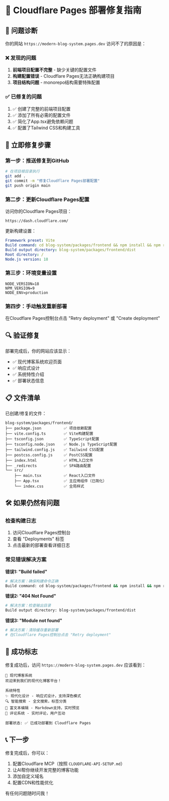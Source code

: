 # 🔧 Cloudflare Pages 部署修复指南

## 🎯 问题诊断

你的网站 `https://modern-blog-system.pages.dev` 访问不了的原因是：

### ❌ 发现的问题
1. **前端项目配置不完整** - 缺少关键的配置文件
2. **构建配置错误** - Cloudflare Pages无法正确构建项目
3. **项目结构问题** - monorepo结构需要特殊配置

### ✅ 已修复的问题
1. ✅ 创建了完整的前端项目配置
2. ✅ 添加了所有必需的配置文件
3. ✅ 简化了App.tsx避免依赖问题
4. ✅ 配置了Tailwind CSS和构建工具

## 🚀 立即修复步骤

### 第一步：推送修复到GitHub
```bash
# 在项目根目录执行
git add .
git commit -m "修复Cloudflare Pages部署配置"
git push origin main
```

### 第二步：更新Cloudflare Pages配置

访问你的Cloudflare Pages项目：
```
https://dash.cloudflare.com/
```

更新构建设置：
```yaml
Framework preset: Vite
Build command: cd blog-system/packages/frontend && npm install && npm run build
Build output directory: blog-system/packages/frontend/dist
Root directory: /
Node.js version: 18
```

### 第三步：环境变量设置
```env
NODE_VERSION=18
NPM_VERSION=9
NODE_ENV=production
```

### 第四步：手动触发重新部署
在Cloudflare Pages控制台点击 "Retry deployment" 或 "Create deployment"

## 🔍 验证修复

部署完成后，你的网站应该显示：
- ✅ 现代博客系统欢迎页面
- ✅ 响应式设计
- ✅ 系统特性介绍
- ✅ 部署状态信息

## 📋 文件清单

已创建/修复的文件：
```
blog-system/packages/frontend/
├── package.json          ✅ 项目依赖配置
├── vite.config.ts        ✅ Vite构建配置
├── tsconfig.json         ✅ TypeScript配置
├── tsconfig.node.json    ✅ Node.js TypeScript配置
├── tailwind.config.js    ✅ Tailwind CSS配置
├── postcss.config.js     ✅ PostCSS配置
├── index.html            ✅ HTML入口文件
├── _redirects            ✅ SPA路由配置
└── src/
    ├── main.tsx          ✅ React入口文件
    ├── App.tsx           ✅ 主应用组件（已简化）
    └── index.css         ✅ 全局样式
```

## 🛠️ 如果仍然有问题

### 检查构建日志
1. 访问Cloudflare Pages控制台
2. 查看 "Deployments" 标签
3. 点击最新的部署查看详细日志

### 常见错误解决方案

**错误1: "Build failed"**
```bash
# 解决方案：确保构建命令正确
Build command: cd blog-system/packages/frontend && npm install && npm run build
```

**错误2: "404 Not Found"**
```bash
# 解决方案：检查输出目录
Build output directory: blog-system/packages/frontend/dist
```

**错误3: "Module not found"**
```bash
# 解决方案：清除缓存重新部署
# 在Cloudflare Pages控制台点击 "Retry deployment"
```

## 🎉 成功标志

修复成功后，访问 `https://modern-blog-system.pages.dev` 应该看到：

```
🚀 现代博客系统
欢迎来到我们的现代化博客平台！

系统特性
✨ 现代化设计 - 响应式设计，支持深色模式
🔍 智能搜索 - 全文搜索，标签分类
📝 富文本编辑 - Markdown支持，实时预览
💬 评论系统 - 实时评论，用户互动

部署状态: ✅ 已成功部署到 Cloudflare Pages
```

## 📞 下一步

修复完成后，你可以：
1. 配置Cloudflare MCP（按照 `CLOUDFLARE-API-SETUP.md`）
2. 让AI帮你继续开发完整的博客功能
3. 添加自定义域名
4. 配置CDN和性能优化

有任何问题随时问我！ 